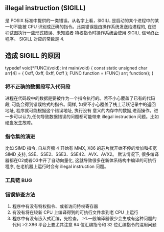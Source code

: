 ## illegal instruction (SIGILL)

是 POSIX 标准中提供的一类错误。从名字上看，SIGILL 是启动的某个进程中的某一句不能被 CPU 识别成正确的指令。此类错误是由操作系统发送给进程的, 在进程试图执行一些形式错误、未知或者
特权指令时操作系统会使用 SIGILL 信号终止程序。 SIGILL 对应的常数是 4.

## 造成 SIGILL 的原因

typedef void(*FUNC)(void);
int main(void)
{
    const static unsigned char arr[4] = { 0xff, 0xff, 0xff, 0xff };
    FUNC function = (FUNC) arr;
    function();
}

### 将不正确的数据段写入代码段

进程在代码段中的数据是要被作为一个指令执行的。若不小心覆盖了已有的代码段, 可能会得到错误格式的指令。同样, 如果不小心覆盖了栈上活跃记录中的返回地址, 程序就可能根据这个错误地址, 执行没有
意义的内存中的数据,进而操作。进一步可以认为,任何导致数据错误的问题都可能带来 illegal instruction 问题。比如硬盘发生故障。


### 指令集的演进

比如 SIMD 指令, 自从奔腾 4 开始有 MMX, X86 的芯片就开始不停的增加和拓宽 SIMD 支持, SSE、SSE2、SSE3、SSE42、AVX、AVX2。 默认情况下, 很多编译器都在O2或者O3中开了自动向量化,
这就导致很多在新体系结构中编译的可执行程序, 在老机器上运行时会有 illegal instruction 问题。


### 工具链 BUG


### 错误排查方法

1. 程序中有没有特权指令、或者访问特权寄存器
2. 有没有将在较新 CPU 上编译得到的可执行文件拿到老 CPU 上运行
3. 程序中有没有嵌入式汇编，先检查。 >1.一般编译器很少会生成有这种问题的代码 >2.X86 平台上要尤其注意 64 位汇编指令和 32 位汇编指令的混用问题


